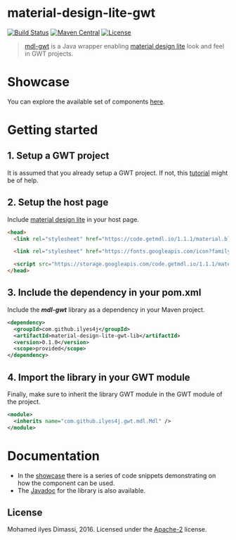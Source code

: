 # material-design-lite-gwt
[![Build Status](https://travis-ci.org/ilyes4j/material-design-lite-gwt.svg?branch=dev)](https://travis-ci.org/ilyes4j/material-design-lite-gwt)
[![Maven Central](https://img.shields.io/maven-central/v/com.github.ilyes4j/material-design-lite-gwt.svg)](https://repo1.maven.org/maven2/com/github/ilyes4j/material-design-lite-gwt-lib/0.1.0/)
[![License](https://img.shields.io/badge/License-Apache_2-orange.svg)](https://raw.githubusercontent.com/ilyes4j/material-design-lite-gwt/dev/LICENSE)

> [mdl-gwt](http://ilyes4j.github.io/material-design-lite-gwt/components/components.html) is a Java wrapper enabling [material design lite](http://getmdl.io) look and feel in GWT projects.

# Showcase
You can explore the available set of components  [here](http://ilyes4j.github.io/material-design-lite-gwt/components/components.html).

# Getting started
## 1. Setup a GWT project
It is assumed that you already setup a GWT project. If not, this  [tutorial](http://www.gwtproject.org/gettingstarted.html) might be of help.

## 2. Setup the host page
Include [material design lite](http://getmdl.io/started/) in your host page.

```html
<head>
  <link rel="stylesheet" href="https://code.getmdl.io/1.1.1/material.blue_grey-red.min.css">

  <link rel="stylesheet" href="https://fonts.googleapis.com/icon?family=Material+Icons">

  <script src="https://storage.googleapis.com/code.getmdl.io/1.1.1/material.min.js"></script>
</head>
```

## 3. Include the dependency in your pom.xml
Include the _**mdl-gwt**_ library as a dependency in your Maven project.

```xml
<dependency>
  <groupId>com.github.ilyes4j</groupId>
  <artifactId>material-design-lite-gwt-lib</artifactId>
  <version>0.1.0</version>
  <scope>provided</scope>
</dependency>
```

## 4. Import the library in your GWT module

Finally, make sure to inherit the library GWT module in the GWT module of the project.
```xml
<module>
  <inherits name="com.github.ilyes4j.gwt.mdl.Mdl" />
</module>
```

# Documentation
* In the  [showcase](http://ilyes4j.github.io/material-design-lite-gwt/components/components.html) there is a series of code snippets demonstrating on how the component can be used.
* The [Javadoc](http://ilyes4j.github.io/material-design-lite-gwt/apidocs/) for the library is also available.

## License
Mohamed ilyes Dimassi, 2016. Licensed under the [Apache-2](https://github.com/ilyes4j/material-design-lite-gwt/blob/dev/LICENSE) license.
